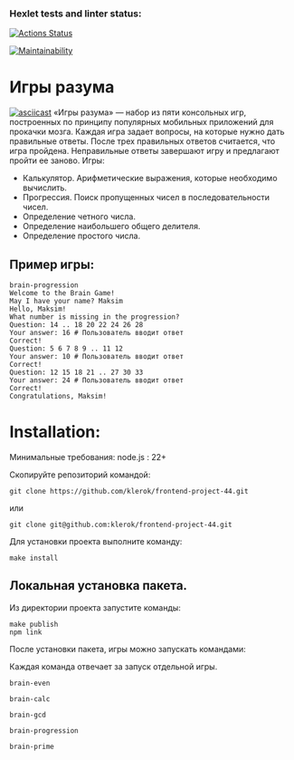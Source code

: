 ### Hexlet tests and linter status:
[![Actions Status](https://github.com/Dimka-zvd/frontend-project-44/actions/workflows/hexlet-check.yml/badge.svg)](https://github.com/Dimka-zvd/frontend-project-44/actions)

[![Maintainability](https://api.codeclimate.com/v1/badges/1b57c7d8de77c0537b5f/maintainability)](https://codeclimate.com/github/Dimka-zvd/frontend-project-44/maintainability)
# Игры разума
[![asciicast](https://asciinema.org/a/bSEayjgsy75d8HbBl8jSggpGq.svg)](https://asciinema.org/a/bSEayjgsy75d8HbBl8jSggpGq)
«Игры разума» — набор из пяти консольных игр, построенных по принципу популярных мобильных приложений для прокачки мозга. Каждая игра задает вопросы, на которые нужно дать правильные ответы. После трех правильных ответов считается, что игра пройдена. Неправильные ответы завершают игру и предлагают пройти ее заново. Игры:

- Калькулятор. Арифметические выражения, которые необходимо вычислить.
- Прогрессия. Поиск пропущенных чисел в последовательности чисел.
- Определение четного числа.
- Определение наибольшего общего делителя.
- Определение простого числа.

## Пример игры:
```
brain-progression
Welcome to the Brain Game!
May I have your name? Maksim
Hello, Maksim!
What number is missing in the progression?
Question: 14 .. 18 20 22 24 26 28
Your answer: 16 # Пользователь вводит ответ
Correct!
Question: 5 6 7 8 9 .. 11 12
Your answer: 10 # Пользователь вводит ответ
Correct!
Question: 12 15 18 21 .. 27 30 33
Your answer: 24 # Пользователь вводит ответ
Correct!
Congratulations, Maksim!
```
# Installation:
Минимальные требования: node.js : 22+

Скопируйте репозиторий командой:
```
git clone https://github.com/klerok/frontend-project-44.git
```
или
```
git clone git@github.com:klerok/frontend-project-44.git
```

Для установки проекта выполните команду:
```
make install
```
## Локальная установка пакета.
Из директории проекта запустите команды:
```
make publish
npm link
```
После установки пакета, игры можно запускать командами:

Каждая команда отвечает за запуск отдельной игры.
```
brain-even
```
```
brain-calc
```
```
brain-gcd
```
```
brain-progression
```
```
brain-prime
```